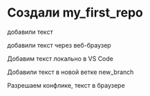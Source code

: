 # Создали my_first_repo

добавили текст

добавили текст через веб-браузер

Добавим текст локально в VS Code

Добавили текст в новой ветке new_branch

Разрешаем конфлике, текст в браузере
